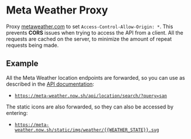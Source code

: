# Meta Weather Proxy

Proxy [metaweather.com](https://www.metaweather.com/api/) to set `Access-Control-Allow-Origin: *`. 
This prevents **CORS** issues when trying to access the API from a client.
All the requests are cached on the server, to minimize the amount of repeat requests being made.

## Example
All the Meta Weather location endpoints are forwarded, so you can use as described in the [API documentation](https://www.metaweather.com/api/):

- [`https://meta-weather.now.sh/api/location/search/?query=san`](https://meta-weather.now.sh/api/location/search/?query=san)

The static icons are also forwarded, so they can also be accessed by entering:

- [`https://meta-weather.now.sh/static/img/weather/{{WEATHER_STATE}}.svg`](https://meta-weather.now.sh/static/img/weather/{{WEATHER_STATE}}.svg)
